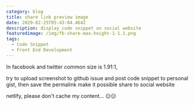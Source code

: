 ```yaml
---
category: blog
title: share link preview image
date: 2020-02-25T05:43:04.464Z
description: display code snippet on social website
featuredimage: /img/fb-share-max-height-1-1.1.png
tags:
  - Code Snippet
  - Front End Development
---
```

In facebook and twitter common size is 1.91:1,

try to upload screenshot to github issue and post code snippet to personal gist, then save the permalink make it possible share to social website


netlify, please don't cache my content... 😑😑
